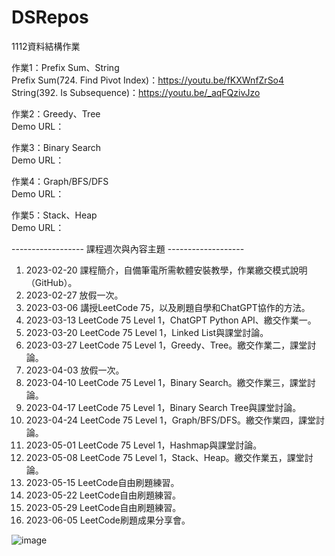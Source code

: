 # DSRepos
1112資料結構作業

作業1：Prefix Sum、String  
Prefix Sum(724. Find Pivot Index)：https://youtu.be/fKXWnfZrSo4  
String(392. Is Subsequence)：https://youtu.be/_aqFQzivJzo


作業2：Greedy、Tree  
Demo URL：

作業3：Binary Search  
Demo URL：

作業4：Graph/BFS/DFS  
Demo URL：

作業5：Stack、Heap  
Demo URL：

------------------  課程週次與內容主題  -------------------
1. 2023-02-20 課程簡介，自備筆電所需軟體安裝教學，作業繳交模式說明（GitHub）。
2. 2023-02-27 放假一次。
3. 2023-03-06 講授LeetCode 75，以及刷題自學和ChatGPT協作的方法。
4. 2023-03-13 LeetCode 75 Level 1，ChatGPT Python API、繳交作業一。
5. 2023-03-20 LeetCode 75 Level 1，Linked List與課堂討論。
6. 2023-03-27 LeetCode 75 Level 1，Greedy、Tree。繳交作業二，課堂討論。
7. 2023-04-03 放假一次。
8. 2023-04-10 LeetCode 75 Level 1，Binary Search。繳交作業三，課堂討論。
9. 2023-04-17 LeetCode 75 Level 1，Binary Search Tree與課堂討論。
10. 2023-04-24 LeetCode 75 Level 1，Graph/BFS/DFS。繳交作業四，課堂討論。
11. 2023-05-01 LeetCode 75 Level 1，Hashmap與課堂討論。
12. 2023-05-08 LeetCode 75 Level 1，Stack、Heap。繳交作業五，課堂討論。
13. 2023-05-15 LeetCode自由刷題練習。
14. 2023-05-22 LeetCode自由刷題練習。
15. 2023-05-29 LeetCode自由刷題練習。
16. 2023-06-05 LeetCode刷題成果分享會。


![image](https://user-images.githubusercontent.com/19266318/227772628-31ad128a-bffc-4b94-b89e-d2f4d0241849.png)

